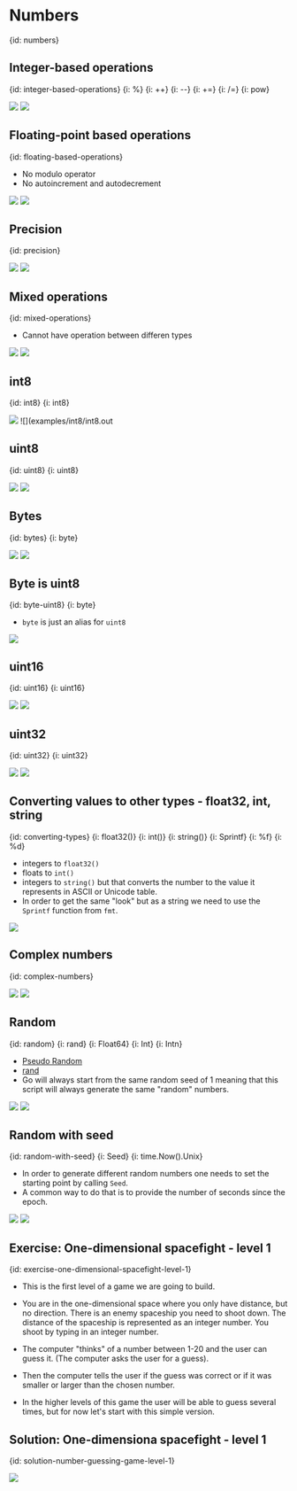 # Numbers
{id: numbers}

## Integer-based operations
{id: integer-based-operations}
{i: %}
{i: ++}
{i: --}
{i: +=}
{i: /=}
{i: pow}

![](examples/numbers-integers/numbers_integers.go)
![](examples/numbers-integers/numbers_integers.out)

## Floating-point based operations
{id: floating-based-operations}

* No modulo operator
* No autoincrement and autodecrement

![](examples/numbers-float/numbers_float.go)
![](examples/numbers-float/numbers_float.out)

## Precision
{id: precision}

![](examples/precision/precision.go)
![](examples/precision/precision.out)


## Mixed operations
{id: mixed-operations}

* Cannot have operation between differen types

![](examples/numbers-mix/numbers_mix.go)
![](examples/numbers-mix/numbers_mix.out)

## int8
{id: int8}
{i: int8}

![](examples/int8/int8.go)
![](examples/int8/int8.out

## uint8
{id: uint8}
{i: uint8}

![](examples/uint8/uint8.go)
![](examples/uint8/uint8.out)


## Bytes
{id: bytes}
{i: byte}


![](examples/byte/byte.go)
![](examples/byte/byte.out)

## Byte is uint8
{id: byte-uint8}
{i: byte}

* `byte` is just an alias for `uint8`

![](examples/byte-uint8/byte_uint8.go)

## uint16
{id: uint16}
{i: uint16}

![](examples/uint16/uint16.go)
![](examples/uint16/uint16.out)


## uint32
{id: uint32}
{i: uint32}

![](examples/uint32/uint32.go)
![](examples/uint32/uint32.out)

## Converting values to other types - float32, int, string
{id: converting-types}
{i: float32()}
{i: int()}
{i: string()}
{i: Sprintf}
{i: %f}
{i: %d}

* integers to `float32()`
* floats to `int()`
* integers to `string()` but that converts the number to the value it represents in ASCII or Unicode table.
* In order to get the same "look" but as a string we need to use the `Sprintf` function from `fmt`.


![](examples/convert/convert.go)


## Complex numbers
{id: complex-numbers}

![](examples/complex-numbers/complex_numbers.go)
![](examples/complex-numbers/complex_numbers.out)


## Random
{id: random}
{i: rand}
{i: Float64}
{i: Int}
{i: Intn}

* [Pseudo Random](https://en.wikipedia.org/wiki/Pseudorandom_number_generator)
* [rand](https://golang.org/pkg/math/rand/)
* Go will always start from the same random seed of 1 meaning that this script will always generate the same "random" numbers.

![](examples/random/random.go)
![](examples/random/random.out)


## Random with seed
{id: random-with-seed}
{i: Seed}
{i: time.Now().Unix}

* In order to generate different random numbers one needs to set the starting point by calling `Seed`.
* A common way to do that is to provide the number of seconds since the epoch.

![](examples/random-with-seed/random_with_seed.go)
![](examples/random-with-seed/random_with_seed.out)

## Exercise: One-dimensional spacefight - level 1
{id: exercise-one-dimensional-spacefight-level-1}

* This is the first level of a game we are going to build.
* You are in the one-dimensional space where you only have distance, but no direction. There is an enemy spaceship you need to shoot down. The distance of the spaceship is represented as an integer number. You shoot by typing in an integer number. 


* The computer "thinks" of a number between 1-20 and the user can guess it. (The computer asks the user for a guess).
* Then the computer tells the user if the guess was correct or if it was smaller or larger than the chosen number.

* In the higher levels of this game the user will be able to guess several times, but for now let's start with this simple version.

## Solution: One-dimensiona spacefight - level 1
{id: solution-number-guessing-game-level-1}


![](examples/game1/game1.go)
